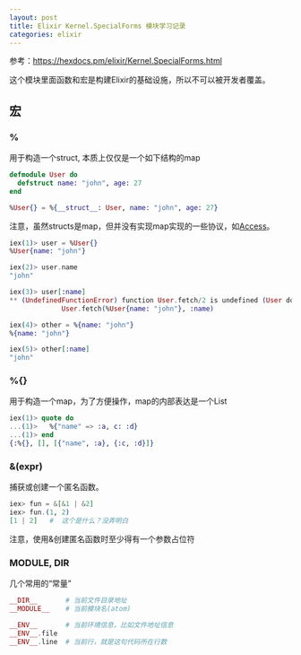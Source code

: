 ```yaml
---
layout: post
title: Elixir Kernel.SpecialForms 模块学习记录
categories: elixir
---
```


参考：https://hexdocs.pm/elixir/Kernel.SpecialForms.html


这个模块里面函数和宏是构建Elixir的基础设施，所以不可以被开发者覆盖。


## 宏


### %

用于构造一个struct, 本质上仅仅是一个如下结构的map


```elixir
defmodule User do
  defstruct name: "john", age: 27
end
```

```elixir
%User{} = %{__struct__: User, name: "john", age: 27}
```

注意，虽然structs是map，但并没有实现map实现的一些协议，如[Access](https://hexdocs.pm/elixir/Access.html)。


```elixir
iex(1)> user = %User{}
%User{name: "john"}

iex(2)> user.name
"john"

iex(3)> user[:name]
** (UndefinedFunctionError) function User.fetch/2 is undefined (User does not implement the Access behaviour)
             User.fetch(%User{name: "john"}, :name)

iex(4)> other = %{name: "john"}
%{name: "john"}

iex(5)> other[:name]
"john"
```


### %{}

用于构造一个map，为了方便操作，map的内部表达是一个List

```elixir
iex(1)> quote do
...(1)>   %{"name" => :a, c: :d}
...(1)> end
{:%{}, [], [{"name", :a}, {:c, :d}]}
```

### &(expr)

捕获或创建一个匿名函数。

```elixir
iex> fun = &[&1 | &2]
iex> fun.(1, 2)
[1 | 2]   #  这个是什么？没弄明白
```

注意，使用&创建匿名函数时至少得有一个参数占位符


### __MODULE__, __DIR__

几个常用的“常量”

```elixir
__DIR__       # 当前文件目录地址
__MODULE__    # 当前模块名(atom)

__ENV__       # 当前环境信息，比如文件地址信息
__ENV__.file
__ENV__.line  # 当前行，就是这句代码所在行数
```

